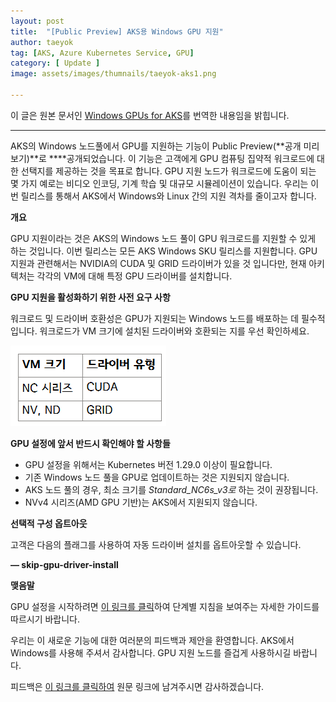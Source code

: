 ```yaml
---
layout: post
title:  "[Public Preview] AKS용 Windows GPU 지원"
author: taeyok
tag: [AKS, Azure Kubernetes Service, GPU]
category: [ Update ]
image: assets/images/thumnails/taeyok-aks1.png

---
```


이 글은 원본 문서인 [Windows GPUs for AKS](https://techcommunity.microsoft.com/blog/containers/windows-gpus-for-aks/4089292)를 번역한 내용임을 밝힙니다.

---

AKS의 Windows 노드풀에서 GPU를 지원하는 기능이 Public Preview(**공개 미리 보기)**로 ****공개되었습니다. 이 기능은 고객에게 GPU 컴퓨팅 집약적 워크로드에 대한 선택지를 제공하는 것을 목표로 합니다. GPU 지원 노드가 워크로드에 도움이 되는 몇 가지 예로는 비디오 인코딩, 기계 학습 및 대규모 시뮬레이션이 있습니다. 우리는 이번 릴리스를 통해서 AKS에서 Windows와 Linux 간의 지원 격차를 줄이고자 합니다.

**개요**

GPU 지원이라는 것은 AKS의 Windows 노드 풀이 GPU 워크로드를 지원할 수 있게 하는 것입니다. 이번 릴리스는 모든 AKS Windows SKU 릴리스를 지원합니다. GPU 지원과 관련해서는 NVIDIA의 CUDA 및 GRID 드라이버가 있을 것 입니다만, 현재 아키텍처는 각각의 VM에 대해 특정 GPU 드라이버를 설치합니다.

**GPU 지원을 활성화하기 위한 사전 요구 사항**

워크로드 및 드라이버 호환성은 GPU가 지원되는 Windows 노드를 배포하는 데 필수적입니다. 워크로드가 VM 크기에 설치된 드라이버와 호환되는 지를 우선 확인하세요.

![img](../assets/images/taeyok/aks1.png)

**GPU 설정에 앞서 반드시 확인해야 할 사항들**

- GPU 설정을 위해서는 Kubernetes 버전 1.29.0 이상이 필요합니다.
- 기존 Windows 노드 풀을 GPU로 업데이트하는 것은 지원되지 않습니다.
- AKS 노드 풀의 경우, 최소 크기를 *Standard_NC6s_v3로* 하는 것이 권장됩니다.
- NVv4 시리즈(AMD GPU 기반)는 AKS에서 지원되지 않습니다.

**선택적 구성 옵트아웃**

고객은 다음의 플래그를 사용하여 자동 드라이버 설치를 옵트아웃할 수 있습니다.

**— skip-gpu-driver-install**

**맺음말**

GPU 설정을 시작하려면 [이 링크를 클릭](https://learn.microsoft.com/en-us/azure/aks/use-windows-gpu)하여 단계별 지침을 보여주는 자세한 가이드를 따르시기 바랍니다.

우리는 이 새로운 기능에 대한 여러분의 피드백과 제안을 환영합니다. AKS에서 Windows를 사용해 주셔서 감사합니다. GPU 지원 노드를 즐겁게 사용하시길 바랍니다.

피드백은 [이 링크를 클릭하여](https://techcommunity.microsoft.com/blog/containers/windows-gpus-for-aks/4089292) 원문 링크에 남겨주시면 감사하겠습니다.